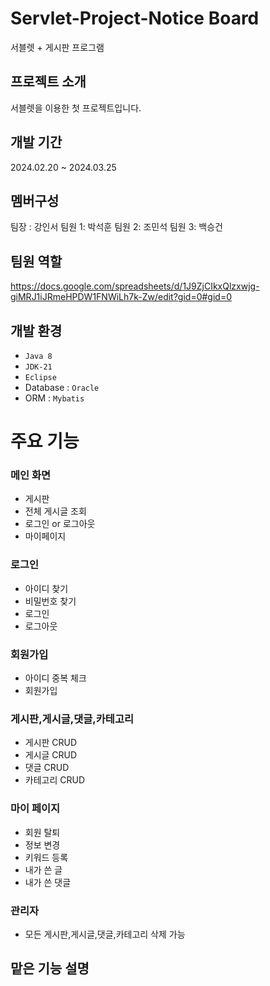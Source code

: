 # Servlet-Project-Notice Board
서블렛 + 게시판 프로그램
## 프로젝트 소개
서블렛을 이용한 첫 프로젝트입니다.
## 개발 기간
2024.02.20 ~ 2024.03.25

## 멤버구성
팀장 : 강인서
팀원 1: 박석훈
팀원 2: 조민석
팀원 3: 백승건

## 팀원 역할
<https://docs.google.com/spreadsheets/d/1J9ZjCIkxQlzxwjg-giMRJ1iJRmeHPDW1FNWiLh7k-Zw/edit?gid=0#gid=0>

## 개발 환경
- `Java 8`
- `JDK-21`
- `Eclipse`
- Database : `Oracle`
- ORM : `Mybatis`

# 주요 기능

### 메인 화면
- 게시판
- 전체 게시글 조회
- 로그인 or 로그아웃
- 마이페이지

### 로그인 
- 아이디 찾기
- 비밀번호 찾기
- 로그인
- 로그아웃

### 회원가입
- 아이디 중복 체크
- 회원가입

### 게시판,게시글,댓글,카테고리
- 게시판 CRUD
- 게시글 CRUD
- 댓글 CRUD
- 카테고리 CRUD

### 마이 페이지
- 회원 탈퇴
- 정보 변경
- 키워드 등록
- 내가 쓴 글
- 내가 쓴 댓글

### 관리자
- 모든 게시판,게시글,댓글,카테고리 삭제 가능

## 맡은 기능 설명





